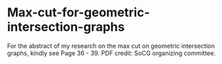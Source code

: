 # Max-cut-for-geometric-intersection-graphs
For the abstract of my research on the max cut on geometric intersection graphs, kindly see Page 36 - 39. 
PDF credit: SoCG organizing committee.
